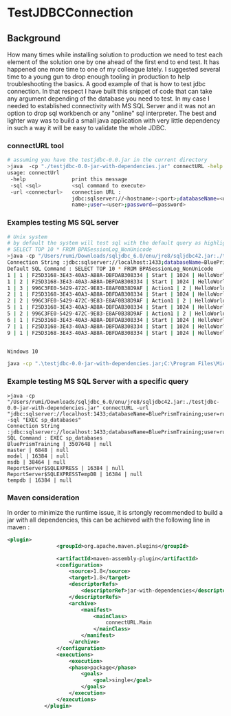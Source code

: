 # TestJDBCConnection

## Background

How many times while installing solution to production we need to test each element of the solution one by one ahead of the first end to end test. It has happened one more time to one of my colleague lately. I suggested several time to a young gun to drop enough tooling in production to help troubleshooting the basics. A good example of that is how to test jdbc connection. In that respect I have built this snippet of code that can take any argument depending of the database you need to test. In my case I needed to established connectivity with MS SQL Server and it was not an option to drop sql workbench or any "online" sql interpreter. The best and lighter way was to build a small java application with very little dependency in such a way it will be easy to validate the whole JDBC.

### connectURL tool

```bash
# assuming you have the testjdbc-0.0.jar in the current directory
>java  -cp "./testjdbc-0.0-jar-with-dependencies.jar" connectURL -help
usage: connectUrl
 -help               print this message
 -sql <sql>          <sql command to execute>
 -url <connecturl>   connection URL :
                     jdbc:sqlserver://<hostname>:<port>;databaseName=<db
                     name>;user=<user>;password=<password>

```


### Examples testing MS SQL server

```bash
# Unix system
# by default the system will test sql with the default query as highlighed :
# SELECT TOP 10 * FROM BPASessionLog_NonUnicode
>java -cp "/Users/rumi/Downloads/sqljdbc_6.0/enu/jre8/sqljdbc42.jar:./testjdbc-0.0-jar-with-dependencies.jar" connectURL -url "jdbc:sqlserver://localhost:1433;databaseName=BluePrismTraining;user=rumi;password=******"
Connection String :jdbc:sqlserver://localhost:1433;databaseName=BluePrismTraining;user=rumi;password=*****
Default SQL Command : SELECT TOP 10 * FROM BPASessionLog_NonUnicode
1 | 1 | F25D3168-3E43-40A3-AB8A-DBFDAB308334 | Start | 1024 | HelloWorld | Main Page | null | null | ERROR: Internal : Failed to find stage linked from stage 'Start'. | 64 | 2017-08-13 15:19:14.617 | null | null | 0 | null | 0
1 | 2 | F25D3168-3E43-40A3-AB8A-DBFDAB308334 | Start | 1024 | HelloWorld | Main Page | null | null | null | null | 2017-08-13 15:19:53.867 | null | null | 0 | null | 0
1 | 3 | 996C3FE0-5429-472C-9E83-E8AF0B38D9AF | Action1 | 2 | HelloWorld | Main Page | null | null | ERROR: Internal : No resource specified for action | 64 | 2017-08-13 15:19:54.897 | null | null | 0 | null | 0
2 | 1 | F25D3168-3E43-40A3-AB8A-DBFDAB308334 | Start | 1024 | HelloWorld | Main Page | null | null | null | null | 2017-08-13 15:40:49.35 | null | null | 0 | null | 0
2 | 2 | 996C3FE0-5429-472C-9E83-E8AF0B38D9AF | Action1 | 2 | HelloWorld | Main Page | null | null | ERROR: Internal : No resource specified for action | 64 | 2017-08-13 15:40:50.397 | null | null | 0 | null | 0
5 | 1 | F25D3168-3E43-40A3-AB8A-DBFDAB308334 | Start | 1024 | HelloWorld | Main Page | null | null | null | null | 2017-08-13 16:34:12.117 | null | null | 0 | null | 0
5 | 2 | 996C3FE0-5429-472C-9E83-E8AF0B38D9AF | Action1 | 2 | HelloWorld | Main Page | null | null | ERROR: Internal : No resource specified for action | 64 | 2017-08-13 16:34:13.15 | null | null | 0 | null | 0
6 | 1 | F25D3168-3E43-40A3-AB8A-DBFDAB308334 | Start | 1024 | HelloWorld | Main Page | null | null | null | null | 2017-08-13 16:39:26.01 | null | null | 0 | null | 0
7 | 1 | F25D3168-3E43-40A3-AB8A-DBFDAB308334 | Start | 1024 | HelloWorld | Main Page | null | null | null | null | 2017-08-13 16:47:08.68 | null | null | 0 | null | 0
9 | 1 | F25D3168-3E43-40A3-AB8A-DBFDAB308334 | Start | 1024 | HelloWorld | Main Page | null | null | null | null | 2017-08-13 16:52:55.4 | null | null | 0 | null | 0


Windows 10

java -cp ".\testjdbc-0.0-jar-with-dependencies.jar;C:\Program Files\Microsoft JDBC Driver 6.0 for SQL Server\sqljdbc_6.0\enu\jre8\sqljdbc42.jar" connectURL -url "jdbc:sqlserver://localhost:1433;databaseName=BluePrismTraining;user=rumi;password=****"
```

### Example testing MS SQL Server with a specific query

```
>java -cp "/Users/rumi/Downloads/sqljdbc_6.0/enu/jre8/sqljdbc42.jar:./testjdbc-0.0-jar-with-dependencies.jar" connectURL -url "jdbc:sqlserver://localhost:1433;databaseName=BluePrismTraining;user=rumi;password=******" -sql "EXEC sp_databases"
Connection String :jdbc:sqlserver://localhost:1433;databaseName=BluePrismTraining;user=rumi;password=*****
SQL Command : EXEC sp_databases
BluePrismTraining | 3507648 | null
master | 6848 | null
model | 16384 | null
msdb | 38464 | null
ReportServer$SQLEXPRESS | 16384 | null
ReportServer$SQLEXPRESSTempDB | 16384 | null
tempdb | 16384 | null
```


### Maven consideration
In order to minimize the runtime issue, it is srtongly recommended to build a jar with all dependencies, this can be achieved with the following line in maven :

```xml
<plugin>
				<groupId>org.apache.maven.plugins</groupId>

				<artifactId>maven-assembly-plugin</artifactId>
				<configuration>
					<source>1.8</source>
					<target>1.8</target>
					<descriptorRefs>
						<descriptorRef>jar-with-dependencies</descriptorRef>
					</descriptorRefs>
					<archive>
						<manifest>
							<mainClass>
								connectURL.Main
							</mainClass>
						</manifest>
					</archive>
				</configuration>
				<executions>
					<execution>
					<phase>package</phase>
						<goals>
							<goal>single</goal>
						</goals>
					</execution>
				</executions>
			</plugin>
```



